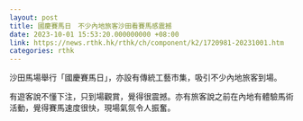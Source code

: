 ```yaml
---
layout: post
title: 國慶賽馬日　不少內地旅客沙田看賽馬感震撼
date: 2023-10-01 15:53:20.000000000 +08:00
link: https://news.rthk.hk/rthk/ch/component/k2/1720981-20231001.htm
categories: rthk
---
```


沙田馬場舉行「國慶賽馬日」，亦設有傳統工藝市集，吸引不少內地旅客到場。

有遊客說不懂下注，只到場觀賞，覺得很震撼。亦有旅客說之前在內地有體驗馬術活動，覺得賽馬速度很快，現場氣氛令人振奮。
